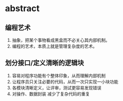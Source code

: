 # abstract


## 编程艺术
1. 抽象，把某个事物看成黑盒而不必关心其内部机制。
2. 编程的艺术，本质上就是管理复杂度的艺术。

## 划分接口/定义清晰的逻辑块
1. 容易对程序功能有个整体印象，从而理解内部机制
2. 让程序员只关注必要的代码，从而一次只实现一小块功能
3. 各模块清晰定义，让评审，测试更容易发现错误
4. 对操作、数据封装 减少了复杂代码的重复
